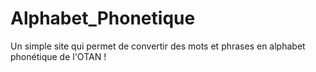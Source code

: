 # Alphabet_Phonetique
Un simple site qui permet de convertir des mots et phrases en alphabet phonétique de l'OTAN !
